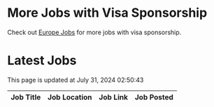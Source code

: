# More Jobs with Visa Sponsorship

Check out [Europe Jobs](https://github.com/sureshparimi/europejobs#latest-jobs) for more jobs with visa sponsorship.

# Latest Jobs

This page is updated at July 31, 2024 02:50:43

| Job Title | Job Location | Job Link | Job Posted |
| --- | --- | --- | --- |

